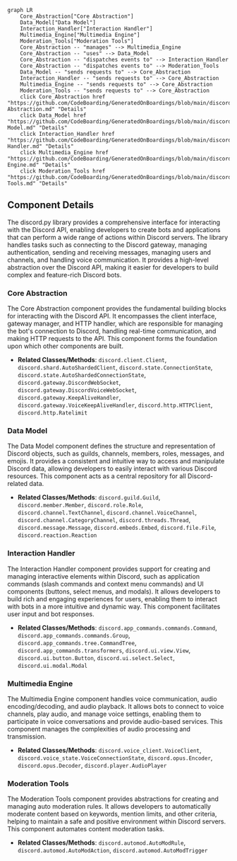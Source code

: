 ```mermaid
graph LR
    Core_Abstraction["Core Abstraction"]
    Data_Model["Data Model"]
    Interaction_Handler["Interaction Handler"]
    Multimedia_Engine["Multimedia Engine"]
    Moderation_Tools["Moderation Tools"]
    Core_Abstraction -- "manages" --> Multimedia_Engine
    Core_Abstraction -- "uses" --> Data_Model
    Core_Abstraction -- "dispatches events to" --> Interaction_Handler
    Core_Abstraction -- "dispatches events to" --> Moderation_Tools
    Data_Model -- "sends requests to" --> Core_Abstraction
    Interaction_Handler -- "sends requests to" --> Core_Abstraction
    Multimedia_Engine -- "sends requests to" --> Core_Abstraction
    Moderation_Tools -- "sends requests to" --> Core_Abstraction
    click Core_Abstraction href "https://github.com/CodeBoarding/GeneratedOnBoardings/blob/main/discord/Core Abstraction.md" "Details"
    click Data_Model href "https://github.com/CodeBoarding/GeneratedOnBoardings/blob/main/discord/Data Model.md" "Details"
    click Interaction_Handler href "https://github.com/CodeBoarding/GeneratedOnBoardings/blob/main/discord/Interaction Handler.md" "Details"
    click Multimedia_Engine href "https://github.com/CodeBoarding/GeneratedOnBoardings/blob/main/discord/Multimedia Engine.md" "Details"
    click Moderation_Tools href "https://github.com/CodeBoarding/GeneratedOnBoardings/blob/main/discord/Moderation Tools.md" "Details"
```

## Component Details

The discord.py library provides a comprehensive interface for interacting with the Discord API, enabling developers to create bots and applications that can perform a wide range of actions within Discord servers. The library handles tasks such as connecting to the Discord gateway, managing authentication, sending and receiving messages, managing users and channels, and handling voice communication. It provides a high-level abstraction over the Discord API, making it easier for developers to build complex and feature-rich Discord bots.

### Core Abstraction
The Core Abstraction component provides the fundamental building blocks for interacting with the Discord API. It encompasses the client interface, gateway manager, and HTTP handler, which are responsible for managing the bot's connection to Discord, handling real-time communication, and making HTTP requests to the API. This component forms the foundation upon which other components are built.
- **Related Classes/Methods**: `discord.client.Client`, `discord.shard.AutoShardedClient`, `discord.state.ConnectionState`, `discord.state.AutoShardedConnectionState`, `discord.gateway.DiscordWebSocket`, `discord.gateway.DiscordVoiceWebSocket`, `discord.gateway.KeepAliveHandler`, `discord.gateway.VoiceKeepAliveHandler`, `discord.http.HTTPClient`, `discord.http.Ratelimit`

### Data Model
The Data Model component defines the structure and representation of Discord objects, such as guilds, channels, members, roles, messages, and emojis. It provides a consistent and intuitive way to access and manipulate Discord data, allowing developers to easily interact with various Discord resources. This component acts as a central repository for all Discord-related data.
- **Related Classes/Methods**: `discord.guild.Guild`, `discord.member.Member`, `discord.role.Role`, `discord.channel.TextChannel`, `discord.channel.VoiceChannel`, `discord.channel.CategoryChannel`, `discord.threads.Thread`, `discord.message.Message`, `discord.embeds.Embed`, `discord.file.File`, `discord.reaction.Reaction`

### Interaction Handler
The Interaction Handler component provides support for creating and managing interactive elements within Discord, such as application commands (slash commands and context menu commands) and UI components (buttons, select menus, and modals). It allows developers to build rich and engaging experiences for users, enabling them to interact with bots in a more intuitive and dynamic way. This component facilitates user input and bot responses.
- **Related Classes/Methods**: `discord.app_commands.commands.Command`, `discord.app_commands.commands.Group`, `discord.app_commands.tree.CommandTree`, `discord.app_commands.transformers`, `discord.ui.view.View`, `discord.ui.button.Button`, `discord.ui.select.Select`, `discord.ui.modal.Modal`

### Multimedia Engine
The Multimedia Engine component handles voice communication, audio encoding/decoding, and audio playback. It allows bots to connect to voice channels, play audio, and manage voice settings, enabling them to participate in voice conversations and provide audio-based services. This component manages the complexities of audio processing and transmission.
- **Related Classes/Methods**: `discord.voice_client.VoiceClient`, `discord.voice_state.VoiceConnectionState`, `discord.opus.Encoder`, `discord.opus.Decoder`, `discord.player.AudioPlayer`

### Moderation Tools
The Moderation Tools component provides abstractions for creating and managing auto moderation rules. It allows developers to automatically moderate content based on keywords, mention limits, and other criteria, helping to maintain a safe and positive environment within Discord servers. This component automates content moderation tasks.
- **Related Classes/Methods**: `discord.automod.AutoModRule`, `discord.automod.AutoModAction`, `discord.automod.AutoModTrigger`